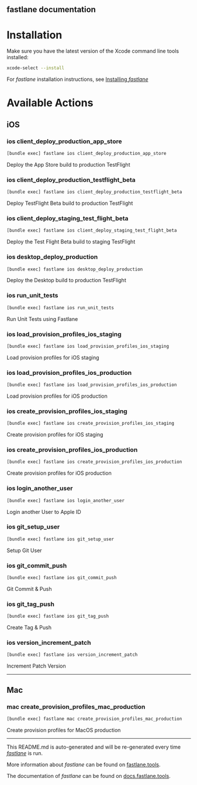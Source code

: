 fastlane documentation
----

# Installation

Make sure you have the latest version of the Xcode command line tools installed:

```sh
xcode-select --install
```

For _fastlane_ installation instructions, see [Installing _fastlane_](https://docs.fastlane.tools/#installing-fastlane)

# Available Actions

## iOS

### ios client_deploy_production_app_store

```sh
[bundle exec] fastlane ios client_deploy_production_app_store
```

Deploy the App Store build to production TestFlight

### ios client_deploy_production_testflight_beta

```sh
[bundle exec] fastlane ios client_deploy_production_testflight_beta
```

Deploy TestFlight Beta build to production TestFlight

### ios client_deploy_staging_test_flight_beta

```sh
[bundle exec] fastlane ios client_deploy_staging_test_flight_beta
```

Deploy the Test Flight Beta build to staging TestFlight

### ios desktop_deploy_production

```sh
[bundle exec] fastlane ios desktop_deploy_production
```

Deploy the Desktop build to production TestFlight

### ios run_unit_tests

```sh
[bundle exec] fastlane ios run_unit_tests
```

Run Unit Tests using Fastlane

### ios load_provision_profiles_ios_staging

```sh
[bundle exec] fastlane ios load_provision_profiles_ios_staging
```

Load provision profiles for iOS staging

### ios load_provision_profiles_ios_production

```sh
[bundle exec] fastlane ios load_provision_profiles_ios_production
```

Load provision profiles for iOS production

### ios create_provision_profiles_ios_staging

```sh
[bundle exec] fastlane ios create_provision_profiles_ios_staging
```

Create provision profiles for iOS staging

### ios create_provision_profiles_ios_production

```sh
[bundle exec] fastlane ios create_provision_profiles_ios_production
```

Create provision profiles for iOS production

### ios login_another_user

```sh
[bundle exec] fastlane ios login_another_user
```

Login another User to Apple ID

### ios git_setup_user

```sh
[bundle exec] fastlane ios git_setup_user
```

Setup Git User

### ios git_commit_push

```sh
[bundle exec] fastlane ios git_commit_push
```

Git Commit & Push

### ios git_tag_push

```sh
[bundle exec] fastlane ios git_tag_push
```

Create Tag & Push

### ios version_increment_patch

```sh
[bundle exec] fastlane ios version_increment_patch
```

Increment Patch Version

----


## Mac

### mac create_provision_profiles_mac_production

```sh
[bundle exec] fastlane mac create_provision_profiles_mac_production
```

Create provision profiles for MacOS production

----

This README.md is auto-generated and will be re-generated every time [_fastlane_](https://fastlane.tools) is run.

More information about _fastlane_ can be found on [fastlane.tools](https://fastlane.tools).

The documentation of _fastlane_ can be found on [docs.fastlane.tools](https://docs.fastlane.tools).
